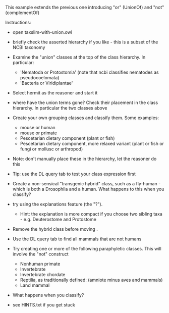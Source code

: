This example extends the previous one introducing "or" (UnionOf) and "not" (complementOf)

Instructions:

 * open taxslim-with-union.owl
 * briefly check the asserted hierarchy if you like - this is a subset of the NCBI taxonomy
 * Examine the "union" classes at the top of the class hierarchy. In particular:
    * 'Nematoda or Protostomia' (note that ncbi classifies nematodes as pseudocoelomata)
    * 'Bacteria or Viridiplantae'
 * Select hermit as the reasoner and start it
 * where have the union terms gone? Check their placement in the class hierarchy. In particular the two classes above

 * Create your own grouping classes and classify them. Some examples:
    * mouse or human
    * mouse or primate
    * Pescetarian dietary component (plant or fish)
    * Pescetarian dietary component, more relaxed variant (plant or fish or fungi or mollusc or arthropod)
 * Note: don't manually place these in the hierarchy, let the reasoner do this
 * Tip: use the DL query tab to test your class expression first

 * Create a non-sensical "transgenic hybrid" class, such as a fly-human - which is both a Drosophila and a human. What happens to this when you classify?
 * try using the explanations feature (the "?").
    * Hint: the explanation is more compact if you choose two sibling taxa - e.g. Deuterostome and Protostome
 * Remove the hybrid class before moving . 

 * Use the DL query tab to find all mammals that are not humans
 * Try creating one or more of the following paraphyletic classes. This will involve the "not" construct
    * Nonhuman primate
    * Invertebrate
    * Invertebrate chordate
    * Reptilia, as traditionally defined: (amniote minus aves and mammals)
    * Land mammal
 * What happens when you classify?
 * see HINTS.txt if you get stuck
